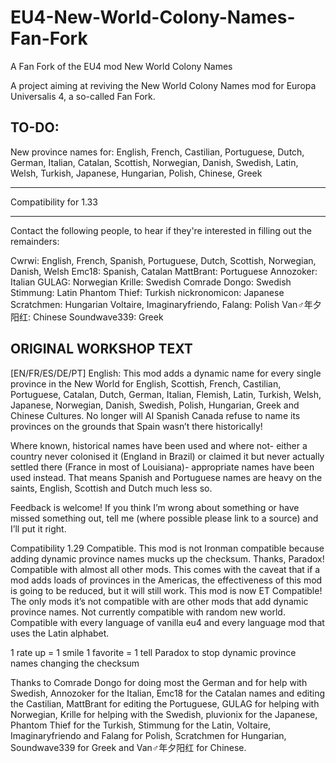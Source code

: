 # EU4-New-World-Colony-Names-Fan-Fork
A Fan Fork of the EU4 mod New World Colony Names

A project aiming at reviving the New World Colony Names mod for Europa Universalis 4, a so-called Fan Fork.

TO-DO:
---
New province names for: English, French, Castilian, Portuguese, Dutch, German, Italian, Catalan, Scottish, Norwegian, Danish, Swedish, Latin, Welsh, Turkish, Japanese, Hungarian, Polish, Chinese, Greek
********
Compatibility for 1.33
*********
Contact the following people, to hear if they're interested in filling out the remainders:

Cwrwi: English, French, Spanish, Portuguese, Dutch, Scottish, Norwegian, Danish, Welsh
Emc18: Spanish, Catalan
MattBrant: Portuguese
Annozoker: Italian
GULAG: Norwegian
Krille: Swedish
Comrade Dongo: Swedish
Stimmung: Latin
Phantom Thief: Turkish
nickronomicon: Japanese
Scratchmen: Hungarian
Voltaire, Imaginaryfriendo, Falang: Polish
Van♂年夕阳红: Chinese
Soundwave339: Greek


ORIGINAL WORKSHOP TEXT
----------------------
[EN/FR/ES/DE/PT] English: This mod adds a dynamic name for every single province in the New World for English, Scottish, French, Castilian, Portuguese, Catalan, Dutch, German, Italian, Flemish, Latin, Turkish, Welsh, Japanese, Norwegian, Danish, Swedish, Polish, Hungarian, Greek and Chinese Cultures. No longer will AI Spanish Canada refuse to name its provinces on the grounds that Spain wasn’t there historically!

Where known, historical names have been used and where not- either a country never colonised it (England in Brazil) or claimed it but never actually settled there (France in most of Louisiana)- appropriate names have been used instead. That means Spanish and Portuguese names are heavy on the saints, English, Scottish and Dutch much less so.

Feedback is welcome! If you think I’m wrong about something or have missed something out, tell me (where possible please link to a source) and I’ll put it right.

Compatibility
1.29 Compatible.
This mod is not Ironman compatible because adding dynamic province names mucks up the checksum. Thanks, Paradox!
Compatible with almost all other mods. This comes with the caveat that if a mod adds loads of provinces in the Americas, the effectiveness of this mod is going to be reduced, but it will still work.
This mod is now ET Compatible!
The only mods it’s not compatible with are other mods that add dynamic province names.
Not currently compatible with random new world.
Compatible with every language of vanilla eu4 and every language mod that uses the Latin alphabet.

1 rate up = 1 smile
1 favorite = 1 tell Paradox to stop dynamic province names changing the checksum

Thanks to Comrade Dongo for doing most the German and for help with Swedish, Annozoker for the Italian, Emc18 for the Catalan names and editing the Castilian, MattBrant for editing the Portuguese, GULAG for helping with Norwegian, Krille for helping with the Swedish, pluvionix for the Japanese, Phantom Thief for the Turkish, Stimmung for the Latin, Voltaire, Imaginaryfriendo and Falang for Polish, Scratchmen for Hungarian, Soundwave339 for Greek and Van♂年夕阳红 for Chinese.
